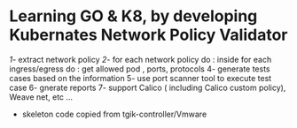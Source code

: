 # Learning GO & K8, by developing  Kubernates Network Policy Validator

*1*- extract network policy
*2*- for each network policy  do :
  inside for each ingress/egress do  :
    get allowed pod , ports, protocols 
4- generate tests cases based on the information 
5- use port scanner tool to execute test case
6- gnerate reports
7- support Calico ( including Calico custom policy), Weave net, etc ...    


* skeleton code copied from tgik-controller/Vmware 
